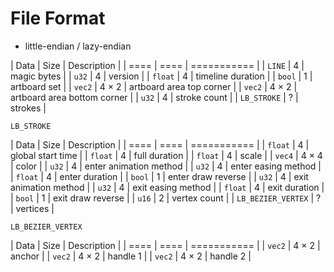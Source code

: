 # File Format

- little-endian / lazy-endian

| Data | Size | Description |
| ==== | ==== | =========== |
| `LINE` | 4 | magic bytes |
| `u32` | 4 | version |
| `float` | 4 | timeline duration |
| `bool` | 1 | artboard set |
| `vec2` | 4 × 2 | artboard area top corner |
| `vec2` | 4 × 2 | artboard area bottom corner |
| `u32` | 4 | stroke count |
| `LB_STROKE` | ? | strokes |

`LB_STROKE`

| Data | Size | Description |
| ==== | ==== | =========== |
| `float` | 4 | global start time |
| `float` | 4 | full duration |
| `float` | 4 | scale |
| `vec4` | 4 × 4 | color |
| `u32` | 4 | enter animation method |
| `u32` | 4 | enter easing method |
| `float` | 4 | enter duration |
| `bool` | 1 | enter draw reverse |
| `u32` | 4 | exit animation method |
| `u32` | 4 | exit easing method |
| `float` | 4 | exit duration |
| `bool` | 1 | exit draw reverse |
| `u16` | 2 | vertex count |
| `LB_BEZIER_VERTEX` | ? | vertices |

`LB_BEZIER_VERTEX`

| Data | Size | Description |
| ==== | ==== | =========== |
| `vec2` | 4 × 2 | anchor |
| `vec2` | 4 × 2 | handle 1 |
| `vec2` | 4 × 2 | handle 2 |
